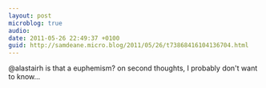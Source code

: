 ```yaml
---
layout: post
microblog: true
audio: 
date: 2011-05-26 22:49:37 +0100
guid: http://samdeane.micro.blog/2011/05/26/t73868416104136704.html
---
```

@alastairh is that a euphemism? on second thoughts, I probably don't want to know...
